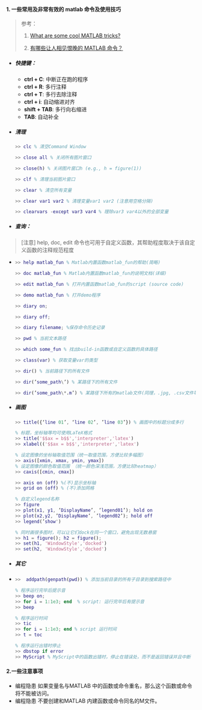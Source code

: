 #### 1. 一些常用及非常有效的 matlab 命令及使用技巧

> 参考：
>
> 1. [What are some cool MATLAB tricks?](https://www.quora.com/What-are-some-cool-MATLAB-tricks)
>
> 2. [有哪些让人相见恨晚的 MATLAB 命令？](https://www.zhihu.com/question/24499729)

* ##### 快捷键：

  * **ctrl + C**: 中断正在跑的程序
  * **ctrl + R**: 多行注释
  * **ctrl + T**: 多行去除注释
  * **ctrl + i**: 自动缩进对齐
  * **shift + TAB**: 多行向右缩进
  * **TAB**: 自动补全
* ##### 清理

  ```matlab
  >> clc % 清空Command Window

  >> close all % 关闭所有图片窗口

  >> close(h) % 关闭图片窗口h (e.g., h = figure(1))

  >> clf % 清理当前图片窗口

  >> clear % 清空所有变量

  >> clear var1 var2 % 清理变量var1 var2 (注意用空格分隔)

  >> clearvars -except var3 var4 % 理除var3 var4以外的全部变量
  ```
* ##### 查询：

> \[注意\] help, doc, edit 命令也可用于自定义函数，其帮助程度取决于该自定义函数的注释规范程度

* ```matlab
  >> help matlab_fun % Matlab内置函数matlab_fun的帮助(简略)

  >> doc matlab_fun % Matlab内置函数matlab_fun的说明文档(详细)

  >> edit matlab_fun % 打开内置函数matlab_fun的script (source code)

  >> demo matlab_fun % 打开demo程序

  >> diary on;

  >> diary off;

  >> diary filename; %保存命令历史记录

  >> pwd % 当前文本路径

  >> which some_fun % 找出build-in函数或自定义函数的具体路径

  >> class(var) % 获取变量var的类型

  >> dir() % 当前路径下的所有文件

  >> dir(’some_path\’) % 某路径下的所有文件

  >> dir(’some_path\*.m’) % 某路径下所有的matlab文件(同理，.jpg, .csv文件等等)
  ```
* ##### 画图

  ```matlab
  >> title({‘line 01’, ‘line 02’, ’line 03’}) % 画图中的标题分成多行

  % 标题，坐标轴等均可使用LaTeX格式
  >> title('$$ax = b$$','interpreter','latex')
  >> xlabel(('$$ax = b$$','interpreter','latex')

  % 设定图像的坐标轴取值范围（统一取值范围，方便比较多幅图）
  >> axis([xmin, xmax, ymin, ymax])
  % 设定图像的颜色取值范围 （统一颜色深浅范围，方便比较heatmap）
  >> caxis([cmin, cmax])

  >> axis on (off) %(不)显示坐标轴
  >> grid on (off) % (不)添加网格

  % 自定义legend名称
  >> figure
  >> plot(x1, y1, ’DisplayName’, ’legend01’); hold on
  >> plot(x2,y2, ’DisplayName’, ’legend02’); hold off
  >> legend(’show')

  % 同时画很多图时，可以让它们dock在同一个窗口，避免出现无数悬窗
  >> h1 = figure(); h2 = figure();
  >> set(h1, 'WindowStyle','docked')
  >> set(h2, 'WindowStyle','docked')
  ```
* ##### 其它
* ```matlab
  >>  addpath(genpath(pwd)) % 添加当前目录的所有子目录到搜索路径中

  % 程序运行完毕后提示音
  >> beep on;
  >> for i = 1:1e3; end  % script: 运行完毕后有提示音
  >> beep

  % 程序运行时间
  >> tic
  >> for i = 1:1e3; end % script 运行时间
  >> t = toc

  % 程序运行出错时停止
  >> dbstop if error
  >> MyScript % MyScript中的函数出错时，停止在错误处，而不是返回错误并且中断
  ```

#### 2.一些注意事项

* 编程隐患 如果变量名与MATLAB 中的函数或命令重名，那么这个函数或命令将不能被访问。
* 编程隐患 不要创建和MATLAB 内建函数或命令同名的M文件。



